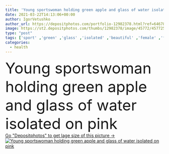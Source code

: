 ```yaml
---
title: 'Young sportswoman holding green apple and glass of water isolated on pink '
date: 2021-03-22T14:13:06+00:00
author: IgorVetushko
author_url: https://depositphotos.com/portfolio-12982378.html?ref=64678756
image: https://st2.depositphotos.com/thumbs/12982378/image/45772/457725194/api_thumb_450.jpg?forcejpeg=true
type: "post"
tags: ['sport' ,'green' ,'glass' ,'isolated' ,'beautiful' ,'female' ,'fresh' ,'water' ,'caucasian' ,'health' ,'food' ,'apple' ,'fruit' ,'juicy' ,'wellbeing' ,'healthcare' ,'care' ,'brunette' ,'whole' ,'drink' ,'ripe' ,'pink' ,'beverage' ,'woman' ,'organic' ,'sportive' ,'fit' ,'fitness' ,'attractive' ,'wellness' ,'sportswear' ,'hydration' ,'sportswoman' ,'one person' ,'Studio Shot' ,'young adult' ]
categories: 
  - health
---
```

<div aling="center">
            <font size="60"> Young sportswoman holding green apple and glass of water isolated on pink</font>   
</div>
<div>
    <a href='https://depositphotos.com/457725194/stock-photo-young-sportswoman-holding-green-apple.html?ref=64678756' target=_blank > Go "Depositphotos" to get lage size of this picture ->
        <img href='https://depositphotos.com/457725194/stock-photo-young-sportswoman-holding-green-apple.html?ref=64678756' src='https://st2.depositphotos.com/12982378/45772/i/950/depositphotos_457725194-stock-photo-young-sportswoman-holding-green-apple.jpg?forcejpeg=true' alt='Young sportswoman holding green apple and glass of water isolated on pink' >
    </a>
</div>
